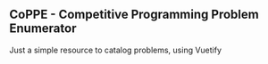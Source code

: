 ## CoPPE - Competitive Programming Problem Enumerator

Just a simple resource to catalog problems, using Vuetify


